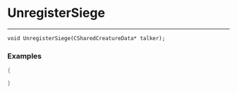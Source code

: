 # UnregisterSiege
---
```
void UnregisterSiege(CSharedCreatureData* talker);
```

### Examples
```cpp - C++
{

}
```
